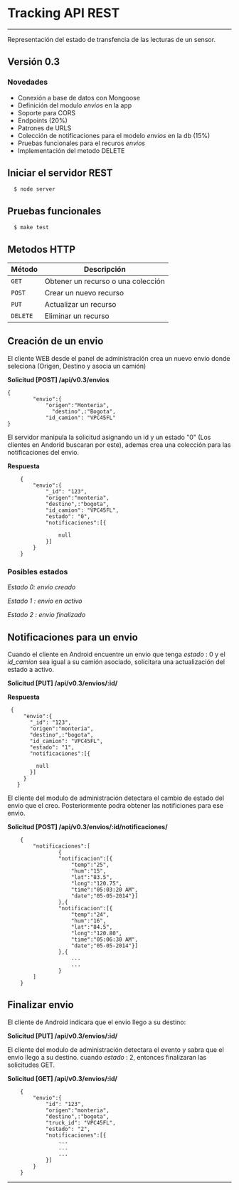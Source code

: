 # Tracking API REST
***
Representación del estado de transfencia de las lecturas de un sensor.

## Versión 0.3
### Novedades
  * Conexión a base de datos con Mongoose
  * Definición del modulo _envios_ en la app
  * Soporte para CORS
  * Endpoints (20%)
  * Patrones de URLS
  * Colección de notificaciones para el modelo _envios_ en la db (15%)
  * Pruebas funcionales para el recuros _envios_
  * Implementación del metodo DELETE


## Iniciar el servidor REST

```shell
  $ node server
```

## Pruebas funcionales

```shell
  $ make test
```


## Metodos HTTP

|  Método  |              Descripción               |
| -------- | -------------------------------------- |
| `GET`    | Obtener un recurso o una colección     |
| `POST`   | Crear un nuevo recurso                 |
| `PUT`    | Actualizar un recurso                  |
| `DELETE` | Eliminar un recurso                    |

## Creación de un envio

El cliente WEB desde el panel de administración crea un nuevo envio donde seleciona (Origen, Destino y asocia un camión)

  **Solicitud [POST]  /api/v0.3/envios**

  	{
	    	"envio":{
		        "origen":"Monteria",
			      "destino",:"Bogota",
		        "id_camion": "VPC45FL"
  	}


El servidor manipula la solicitud asignando un id y  un estado "0" (Los clientes en Andorid buscaran por este), ademas  crea una colección para las notificaciones del envio.

 **Respuesta**

    	{
	    	"envio":{
		    	"_id": "123",
		    	"origen":"monteria",
			    "destino",:"bogota",
			    "id_camion": "VPC45FL",
			    "estado": "0",
		    	"notificaciones":[{

		    		null
		    	}]
	    	}
    	}

### Posibles estados

*Estado 0: envio creado*

*Estado 1 : envio en activo*

*Estado 2 : envio finalizado*



## Notificaciones para un envio
Cuando el cliente en Android encuentre un envio que tenga _estado_ : 0 y el _id_camion_ sea igual a su camión asociado,
                                                                solicitara una actualización del estado a activo.


**Solicitud [PUT] /api/v0.3/envios/:id/**

**Respuesta**

     {
         "envio":{
           "_id": "123",
           "origen":"monteria",
           "destino",:"bogota",
           "id_camion": "VPC45FL",
           "estado": "1",
           "notificaciones":[{

             null
           }]
         }
       }


El cliente del modulo de administración detectara el cambio de estado del envio que el creo. Posteriormente podra obtener las notificiones para ese envio.

**Solicitud [POST] /api/v0.3/envios/:id/notificaciones/**

		{
			"notificaciones":[
					{
					"notificacion":[{
						"temp":"25",
						"hum":"15",
						"lat":"83.5",
						"long":"120.75",
						"time":"05:03:20 AM",
						"date";"05-05-2014"}]
					},{
					"notificacion":[{
						"temp":"24",
						"hum":"16",
						"lat":"84.5",
						"long":"120.80",
						"time":"05:06:30 AM",
						"date";"05-05-2014"}]  
					},{
						...
						...
					}
			]
		}




## Finalizar envio
El cliente de Android indicara que el envio llego a su destino:

**Solicitud [PUT] /api/v0.3/envios/:id/**

El cliente del modulo de administración detectara el evento y sabra que el envio llego a su destino. cuando _estado_ : 2, entonces finalizaran las solicitudes GET.


**Solicitud [GET] /api/v0.3/envios/:id/**


    	{
	    	"envio":{
		    	"id": "123",
		    	"origen":"monteria",
			    "destino",:"bogota",
			    "truck_id": "VPC45FL",
			    "estado": "2",
		    	"notificaciones":[{
		    		...
		    		...
		    		...
		    	}]
	    	}
    	}

***
